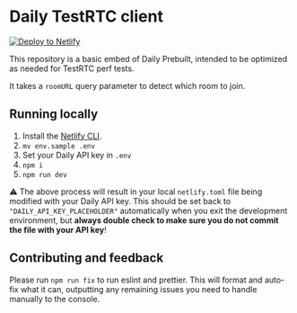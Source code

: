 # Daily TestRTC client

[![Deploy to Netlify](https://www.netlify.com/img/deploy/button.svg)](https://app.netlify.com/start/deploy?repository=https://github.com/daily-co/testrtc-client&stack=cms)

This repository is a basic embed of Daily Prebuilt, intended to be optimized as needed for TestRTC perf tests.

It takes a `roomURL` query parameter to detect which room to join.

## Running locally

1. Install the [Netlify CLI](https://docs.netlify.com/cli/get-started/).
1. `mv env.sample .env`
1. Set your Daily API key in `.env`
1. `npm i`
1. `npm run dev`

⚠️ The above process will result in your local `netlify.toml` file being modified with your Daily API key. This should be set back to `"DAILY_API_KEY_PLACEHOLDER"` automatically when you exit the development environment, but **always double check to make sure you do not commit the file with your API key**!

## Contributing and feedback

Please run `npm run fix` to run eslint and prettier.
This will format and auto-fix what it can, outputting any remaining issues you need to handle manually to the console.
